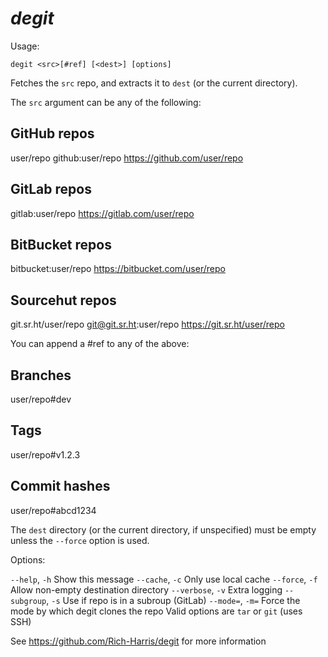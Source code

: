 # _degit_

Usage:

`degit <src>[#ref] [<dest>] [options]`

Fetches the `src` repo, and extracts it to `dest` (or the current directory).

The `src` argument can be any of the following:

## GitHub repos

user/repo
github:user/repo
https://github.com/user/repo

## GitLab repos

gitlab:user/repo
https://gitlab.com/user/repo

## BitBucket repos

bitbucket:user/repo
https://bitbucket.com/user/repo

## Sourcehut repos

git.sr.ht/user/repo
git@git.sr.ht:user/repo
https://git.sr.ht/user/repo

You can append a #ref to any of the above:

## Branches

user/repo#dev

## Tags

user/repo#v1.2.3

## Commit hashes

user/repo#abcd1234

The `dest` directory (or the current directory, if unspecified) must be empty
unless the `--force` option is used.

Options:

  `--help`,    `-h`  Show this message
  `--cache`,   `-c`  Only use local cache
  `--force`,   `-f`  Allow non-empty destination directory
  `--verbose`, `-v`  Extra logging
  `--subgroup`, `-s` Use if repo is in a subroup (GitLab)
  `--mode=`,   `-m=` Force the mode by which degit clones the repo
                     Valid options are `tar` or `git` (uses SSH)

See https://github.com/Rich-Harris/degit for more information
